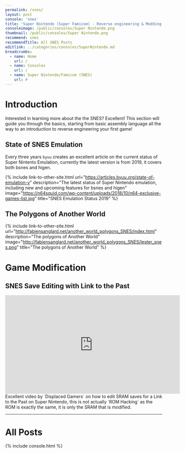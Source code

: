 ```yaml
---
permalink: /snes/
layout: post
console: 'snes'
title: 'Super Nintendo (Super Famicom) - Reverse engineering & Modding'
consoleimage: /public/consoles/Super Nintendo.png
thumbnail: /public/consoles/Super Nintendo.png
recommend: snes
recommendTitle: All SNES Posts
editlink: ../categories/consoles/SuperNintendo.md
breadcrumbs:
  - name: Home
    url: /
  - name: Consoles
    url: /
  - name: Super Nintendo/Famicom (SNES)
    url: #
---
```

# Introduction
Interested in learning more about the the SNES? Excellent! This section will guide you through the basics, starting from basic assembly language all the way to an introduction to reverse engineering your first game!


## State of SNES Emulation
Every three years `byuu` creates an excellent article on the current status of Super Nintento Emulation, currently the latest version is from 2019, it covers both bsnes and higen.

{% include link-to-other-site.html url="https://articles.byuu.org/state-of-emulation-v" description="The latest status of Super Nintendo emulation, including new and upcoming features for bsnes and higen" image="https://n64squid.com/wp-content/uploads/2018/10/n64-exclusive-games-list.jpg" title="SNES Emulation Status 2019"  %}

## The Polygons of Another World
{% include link-to-other-site.html url="http://fabiensanglard.net/another_world_polygons_SNES/index.html" description="The polygons of Another World" image="http://fabiensanglard.net/another_world_polygons_SNES/lester_snes.png" title="The polygons of Another World"  %}

# Game Modification

## SNES Save Editing with Link to the Past
<section class="postSection">
    <iframe class="wow slideInLeft postImage" width="560" height="315" src="https://www.youtube.com/embed/dRwjBcqHMpY" frameborder="0" allow="accelerometer; autoplay; encrypted-media; gyroscope; picture-in-picture" allowfullscreen></iframe>
<div markdown="1">
Excellent video by `Displaced Gamers` on how to edit SRAM saves for a Link to the Past on Super Nintendo, this is not actually `ROM Hacking` as the ROM is exactly the same, it is only the SRAM that is modified.

</div>
</section>

---
# All Posts
<div>

{% include console.html %}
</div>
